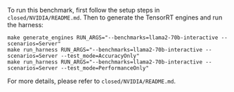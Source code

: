 To run this benchmark, first follow the setup steps in `closed/NVIDIA/README.md`. Then to generate the TensorRT engines and run the harness:

```
make generate_engines RUN_ARGS="--benchmarks=llama2-70b-interactive --scenarios=Server"
make run_harness RUN_ARGS="--benchmarks=llama2-70b-interactive --scenarios=Server --test_mode=AccuracyOnly"
make run_harness RUN_ARGS="--benchmarks=llama2-70b-interactive --scenarios=Server --test_mode=PerformanceOnly"
```

For more details, please refer to `closed/NVIDIA/README.md`.